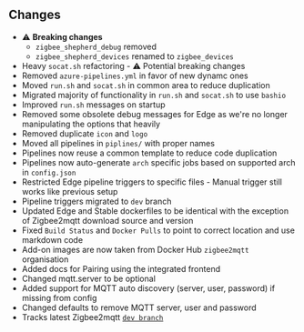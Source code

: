 ## Changes
- ⚠️ **Breaking changes**
  - `zigbee_shepherd_debug` removed
  - `zigbee_shepherd_devices` renamed to `zigbee_devices`
- Heavy `socat.sh` refactoring - ⚠️ Potential breaking changes
- Removed `azure-pipelines.yml` in favor of new dynamc ones
- Moved `run.sh` and `socat.sh` in common area to reduce duplication
- Migrated majority of functionality in `run.sh` and `socat.sh` to use `bashio`
- Improved `run.sh` messages on startup
- Removed some obsolete debug messages for Edge as we're no longer manipulating the options that heavily
- Removed duplicate `icon` and `logo`
- Moved all pipelines in `piplines/` with proper names
- Pipelines now reuse a common template to reduce code duplication
- Pipelines now auto-generate `arch` specific jobs based on supported arch in `config.json`
- Restricted Edge pipeline triggers to specific files - Manual trigger still works like previous setup
- Pipeline triggers migrated to `dev` branch
- Updated Edge and Stable dockerfiles to be identical with the exception of Zigbee2mqtt download source and version
- Fixed `Build Status` and `Docker Pulls` to point to correct location and use markdown code
- Add-on images are now taken from Docker Hub `zigbee2mqtt` organisation
- Added docs for Pairing using the integrated frontend
- Changed mqtt.server to be optional
- Added support for MQTT auto discovery (server, user, password) if missing from config
- Changed defaults to remove MQTT server, user and password
- Tracks latest Zigbee2mqtt [`dev branch`](https://github.com/Koenkk/zigbee2mqtt/commits/dev)